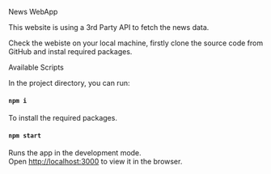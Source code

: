 News WebApp

This website is using a 3rd Party API to fetch the news data.

Check the webiste on your local machine, firstly clone the source code from GitHub and instal required packages.

Available Scripts

In the project directory, you can run:

#### `npm i`
To install the required packages.
#### `npm start`
Runs the app in the development mode.\
Open [http://localhost:3000](http://localhost:3000) to view it in the browser.
